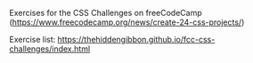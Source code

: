 Exercises for the CSS Challenges on freeCodeCamp (https://www.freecodecamp.org/news/create-24-css-projects/)

Exercise list: https://thehiddengibbon.github.io/fcc-css-challenges/index.html
